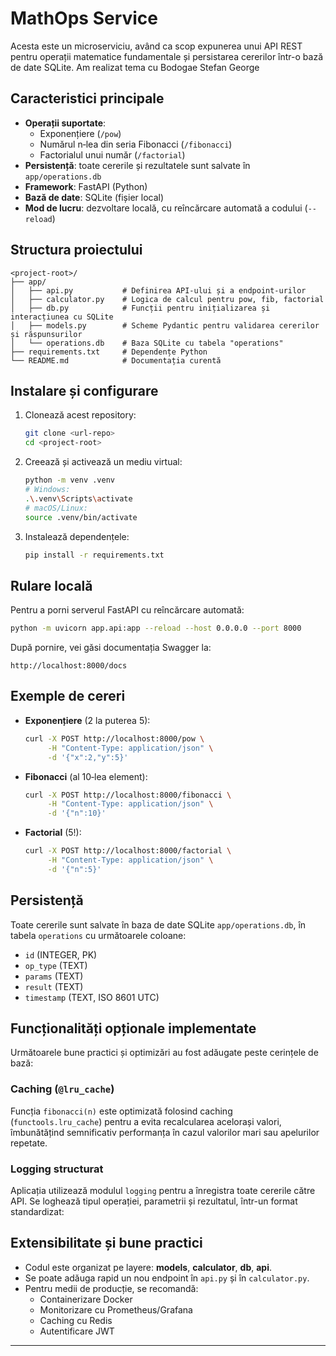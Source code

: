 # MathOps Service

Acesta este un microserviciu, având ca scop expunerea unui API REST pentru operații matematice fundamentale și persistarea cererilor într-o bază de date SQLite. Am realizat tema cu Bodogae Stefan George

## Caracteristici principale

- **Operații suportate**:
  - Exponențiere (`/pow`)
  - Numărul n‑lea din seria Fibonacci (`/fibonacci`)
  - Factorialul unui număr (`/factorial`)
- **Persistență**: toate cererile și rezultatele sunt salvate în `app/operations.db`
- **Framework**: FastAPI (Python)
- **Bază de date**: SQLite (fișier local)
- **Mod de lucru**: dezvoltare locală, cu reîncărcare automată a codului (`--reload`)

## Structura proiectului

```
<project-root>/
├── app/
│   ├── api.py           # Definirea API-ului și a endpoint-urilor
│   ├── calculator.py    # Logica de calcul pentru pow, fib, factorial
│   ├── db.py            # Funcții pentru inițializarea și interacțiunea cu SQLite
│   ├── models.py        # Scheme Pydantic pentru validarea cererilor și răspunsurilor
│   └── operations.db    # Baza SQLite cu tabela "operations"
├── requirements.txt     # Dependențe Python
└── README.md            # Documentația curentă
```

## Instalare și configurare

1. Clonează acest repository:
   ```bash
   git clone <url-repo>
   cd <project-root>
   ```
2. Creează și activează un mediu virtual:
   ```bash
   python -m venv .venv
   # Windows:
   .\.venv\Scripts\activate
   # macOS/Linux:
   source .venv/bin/activate
   ```
3. Instalează dependențele:
   ```bash
   pip install -r requirements.txt
   ```

## Rulare locală

Pentru a porni serverul FastAPI cu reîncărcare automată:

```bash
python -m uvicorn app.api:app --reload --host 0.0.0.0 --port 8000
```

După pornire, vei găsi documentația Swagger la:

```
http://localhost:8000/docs
```

## Exemple de cereri

- **Exponențiere** (2 la puterea 5):

  ```bash
  curl -X POST http://localhost:8000/pow \
       -H "Content-Type: application/json" \
       -d '{"x":2,"y":5}'
  ```

- **Fibonacci** (al 10‑lea element):

  ```bash
  curl -X POST http://localhost:8000/fibonacci \
       -H "Content-Type: application/json" \
       -d '{"n":10}'
  ```

- **Factorial** (5!):

  ```bash
  curl -X POST http://localhost:8000/factorial \
       -H "Content-Type: application/json" \
       -d '{"n":5}'
  ```

## Persistență

Toate cererile sunt salvate în baza de date SQLite `app/operations.db`, în tabela `operations` cu următoarele coloane:

- `id` (INTEGER, PK)
- `op_type` (TEXT)
- `params` (TEXT)
- `result` (TEXT)
- `timestamp` (TEXT, ISO 8601 UTC)


## Funcționalități opționale implementate

Următoarele bune practici și optimizări au fost adăugate peste cerințele de bază:

### Caching (`@lru_cache`)
Funcția `fibonacci(n)` este optimizată folosind caching (`functools.lru_cache`) pentru a evita recalcularea acelorași valori, îmbunătățind semnificativ performanța în cazul valorilor mari sau apelurilor repetate.

### Logging structurat
Aplicația utilizează modulul `logging` pentru a înregistra toate cererile către API. Se loghează tipul operației, parametrii și rezultatul, într-un format standardizat:

## Extensibilitate și bune practici

- Codul este organizat pe layere: **models**, **calculator**, **db**, **api**.
- Se poate adăuga rapid un nou endpoint în `api.py` și în `calculator.py`.
- Pentru medii de producție, se recomandă:
  - Containerizare Docker
  - Monitorizare cu Prometheus/Grafana
  - Caching cu Redis
  - Autentificare JWT

---

